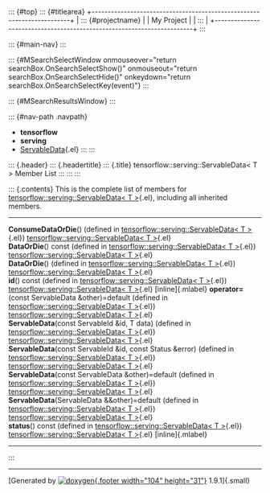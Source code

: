 ::: {#top}
::: {#titlearea}
+-----------------------------------------------------------------------+
| ::: {#projectname}                                                    |
| My Project                                                            |
| :::                                                                   |
+-----------------------------------------------------------------------+
:::

::: {#main-nav}
:::

::: {#MSearchSelectWindow onmouseover="return searchBox.OnSearchSelectShow()" onmouseout="return searchBox.OnSearchSelectHide()" onkeydown="return searchBox.OnSearchSelectKey(event)"}
:::

::: {#MSearchResultsWindow}
:::

::: {#nav-path .navpath}
-   **tensorflow**
-   **serving**
-   [ServableData](classtensorflow_1_1serving_1_1ServableData.html){.el}
:::
:::

::: {.header}
::: {.headertitle}
::: {.title}
tensorflow::serving::ServableData\< T \> Member List
:::
:::
:::

::: {.contents}
This is the complete list of members for
[tensorflow::serving::ServableData\< T
\>](classtensorflow_1_1serving_1_1ServableData.html){.el}, including all
inherited members.

  --------------------------------------------------------------------------------------------------------------------------------------------------------------------------- -------------------------------------------------------------------------------------------------- -------------------
  **ConsumeDataOrDie**() (defined in [tensorflow::serving::ServableData\< T \>](classtensorflow_1_1serving_1_1ServableData.html){.el})                                        [tensorflow::serving::ServableData\< T \>](classtensorflow_1_1serving_1_1ServableData.html){.el}   
  **DataOrDie**() const (defined in [tensorflow::serving::ServableData\< T \>](classtensorflow_1_1serving_1_1ServableData.html){.el})                                         [tensorflow::serving::ServableData\< T \>](classtensorflow_1_1serving_1_1ServableData.html){.el}   
  **DataOrDie**() (defined in [tensorflow::serving::ServableData\< T \>](classtensorflow_1_1serving_1_1ServableData.html){.el})                                               [tensorflow::serving::ServableData\< T \>](classtensorflow_1_1serving_1_1ServableData.html){.el}   
  **id**() const (defined in [tensorflow::serving::ServableData\< T \>](classtensorflow_1_1serving_1_1ServableData.html){.el})                                                [tensorflow::serving::ServableData\< T \>](classtensorflow_1_1serving_1_1ServableData.html){.el}   [inline]{.mlabel}
  **operator=**(const ServableData &other)=default (defined in [tensorflow::serving::ServableData\< T \>](classtensorflow_1_1serving_1_1ServableData.html){.el})              [tensorflow::serving::ServableData\< T \>](classtensorflow_1_1serving_1_1ServableData.html){.el}   
  **ServableData**(const ServableId &id, T data) (defined in [tensorflow::serving::ServableData\< T \>](classtensorflow_1_1serving_1_1ServableData.html){.el})                [tensorflow::serving::ServableData\< T \>](classtensorflow_1_1serving_1_1ServableData.html){.el}   
  **ServableData**(const ServableId &id, const Status &error) (defined in [tensorflow::serving::ServableData\< T \>](classtensorflow_1_1serving_1_1ServableData.html){.el})   [tensorflow::serving::ServableData\< T \>](classtensorflow_1_1serving_1_1ServableData.html){.el}   
  **ServableData**(const ServableData &other)=default (defined in [tensorflow::serving::ServableData\< T \>](classtensorflow_1_1serving_1_1ServableData.html){.el})           [tensorflow::serving::ServableData\< T \>](classtensorflow_1_1serving_1_1ServableData.html){.el}   
  **ServableData**(ServableData &&other)=default (defined in [tensorflow::serving::ServableData\< T \>](classtensorflow_1_1serving_1_1ServableData.html){.el})                [tensorflow::serving::ServableData\< T \>](classtensorflow_1_1serving_1_1ServableData.html){.el}   
  **status**() const (defined in [tensorflow::serving::ServableData\< T \>](classtensorflow_1_1serving_1_1ServableData.html){.el})                                            [tensorflow::serving::ServableData\< T \>](classtensorflow_1_1serving_1_1ServableData.html){.el}   [inline]{.mlabel}
  --------------------------------------------------------------------------------------------------------------------------------------------------------------------------- -------------------------------------------------------------------------------------------------- -------------------
:::

------------------------------------------------------------------------

[Generated by [![doxygen](doxygen.svg){.footer width="104"
height="31"}](https://www.doxygen.org/index.html) 1.9.1]{.small}
